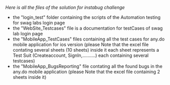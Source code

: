 *Here is all the files of the solution for instabug challenge*

- the "login_test" folder containing the scripts of the Automation testing for swag labs login page
- the "WebSite_Testcases" file is a documentation for testCases of swag lab login page
- the "MobileApp_TestCases" files containing all the test cases for any.do mobile application for ios version
  (please Note that the excel file contating several sheets (10 sheets) inside it each sheet represents a Test Suit (Createaccount, SignIn,..........) each containing several testcases)
- the "MobileApp_BugsReporting" file contating all the found bugs in the any.do mobile application
  (please Note that the excel file containing 2 sheets inside it)

